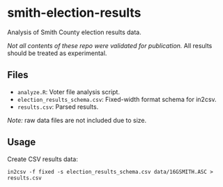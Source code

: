 # smith-election-results

Analysis of Smith County election results data.

*Not all contents of these repo were validated for publication.* All results should be treated as experimental.

## Files

* `analyze.R`: Voter file analysis script.
* `election_results_schema.csv`: Fixed-width format schema for in2csv.
* `results.csv`: Parsed results.

*Note:* raw data files are not included due to size.

## Usage

Create CSV results data:

```
in2csv -f fixed -s election_results_schema.csv data/16GSMITH.ASC > results.csv
```
